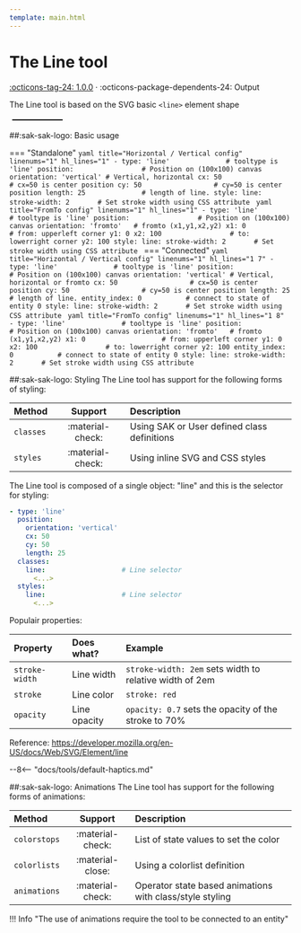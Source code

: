 ```yaml
---
template: main.html
---
```


[line-tool support]: https://github.com/amoebelabs/swiss-army-knife/releases/tag/1.0.0
# The Line tool
[:octicons-tag-24: 1.0.0][line-tool support] ·
:octicons-package-dependents-24: Output

The Line tool is based on the SVG basic `<line>` element shape

<svg viewBox="0 0 100 10" xmlns="http://www.w3.org/2000/svg" width="100px">
  <line x1="5" y1="5" x2="95" y2="5" stroke="black" stroke-width="2"/>
</svg>

##:sak-sak-logo: Basic usage

=== "Standalone"
    ```yaml title="Horizontal / Vertical config" linenums="1" hl_lines="1"
    - type: 'line'              # tooltype is 'line'
      position:                 # Position on (100x100) canvas
        orientation: 'vertical' # Vertical, horizontal
        cx: 50                  # cx=50 is center position
        cy: 50                  # cy=50 is center position
        length: 25              # length of line.
      style:
        line:
          stroke-width: 2       # Set stroke width using CSS attribute
    ```
    ```yaml title="FromTo config" linenums="1" hl_lines="1"
    - type: 'line'              # tooltype is 'line'
      position:                 # Position on (100x100) canvas
        orientation: 'fromto'   # fromto (x1,y1,x2,y2)
        x1: 0                   # from: upperleft corner
        y1: 0
        x2: 100                 # to: lowerright corner
        y2: 100
      style:
        line:
          stroke-width: 2       # Set stroke width using CSS attribute
    ```
=== "Connected"
    ```yaml title="Horizontal / Vertical config" linenums="1" hl_lines="1 7"
    - type: 'line'              # tooltype is 'line'
      position:                 # Position on (100x100) canvas
        orientation: 'vertical' # Vertical, horizontal or fromto
        cx: 50                  # cx=50 is center position
        cy: 50                  # cy=50 is center position
        length: 25              # length of line.
      entity_index: 0           # connect to state of entity 0
      style:
        line:
          stroke-width: 2       # Set stroke width using CSS attribute
    ```
    ```yaml title="FromTo config" linenums="1" hl_lines="1 8"
    - type: 'line'              # tooltype is 'line'
      position:                 # Position on (100x100) canvas
        orientation: 'fromto'   # fromto (x1,y1,x2,y2)
        x1: 0                   # from: upperleft corner
        y1: 0
        x2: 100                 # to: lowerright corner
        y2: 100
      entity_index: 0           # connect to state of entity 0
      style:
        line:
          stroke-width: 2       # Set stroke width using CSS attribute
    ```
   
##:sak-sak-logo: Styling
The Line tool has support for the following forms of styling:

| Method       | Support          | Description |
| :----------- | :--------------: | :-------------------- |
| `classes`    | :material-check: | Using SAK or User defined class definitions |
| `styles`     | :material-check: | Using inline SVG and CSS styles |


The Line tool is composed of a single object: "line" and this is the selector for styling:
```yaml linenums="1" hl_lines="8 11"
- type: 'line'
  position:
    orientation: 'vertical'
    cx: 50
    cy: 50
    length: 25
  classes:
    line:                   # Line selector
      <...>
  styles:
    line:                   # Line selector
      <...>
```

Populair properties:

| Property      | Does what?         | Example                                                 |
| :------------- | :----------------- | :------------------------------------------------------ |
| `stroke-width` | Line width         | `stroke-width: 2em` sets width to relative width of 2em |
| `stroke`       | Line color         | `stroke: red`                                           |
| `opacity`      | Line opacity       | `opacity: 0.7` sets the opacity of the stroke to 70%    |

Reference: https://developer.mozilla.org/en-US/docs/Web/SVG/Element/line

--8<-- "docs/tools/default-haptics.md"

##:sak-sak-logo: Animations
The Line tool has support for the following forms of animations:

| Method       | Support          | Description            |
| :----------- | :--------------: | :-------------------- |
| `colorstops` | :material-check: | List of state values to set the color |
| `colorlists` | :material-close: | Using a colorlist definition |
| `animations` | :material-check: | Operator state based animations with class/style styling |


!!! Info "The use of animations require the tool to be connected to an entity"


